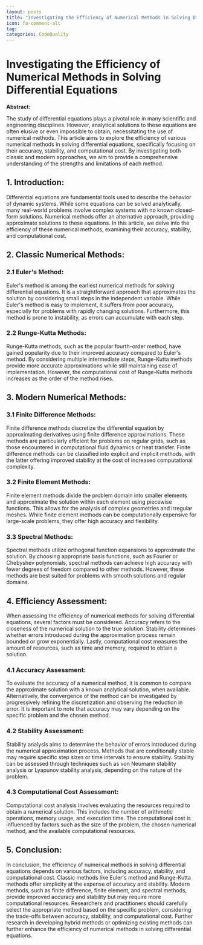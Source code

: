 ```yaml
---
layout: posts
title: "Investigating the Efficiency of Numerical Methods in Solving Differential Equations"
icon: fa-comment-alt
tag:      
categories: CodeQuality
---
```



# Investigating the Efficiency of Numerical Methods in Solving Differential Equations

**Abstract:**

The study of differential equations plays a pivotal role in many scientific and engineering disciplines. However, analytical solutions to these equations are often elusive or even impossible to obtain, necessitating the use of numerical methods. This article aims to explore the efficiency of various numerical methods in solving differential equations, specifically focusing on their accuracy, stability, and computational cost. By investigating both classic and modern approaches, we aim to provide a comprehensive understanding of the strengths and limitations of each method.

## 1. Introduction:

Differential equations are fundamental tools used to describe the behavior of dynamic systems. While some equations can be solved analytically, many real-world problems involve complex systems with no known closed-form solutions. Numerical methods offer an alternative approach, providing approximate solutions to these equations. In this article, we delve into the efficiency of these numerical methods, examining their accuracy, stability, and computational cost.

## 2. Classic Numerical Methods:

### 2.1 Euler's Method:

Euler's method is among the earliest numerical methods for solving differential equations. It is a straightforward approach that approximates the solution by considering small steps in the independent variable. While Euler's method is easy to implement, it suffers from poor accuracy, especially for problems with rapidly changing solutions. Furthermore, this method is prone to instability, as errors can accumulate with each step.

### 2.2 Runge-Kutta Methods:

Runge-Kutta methods, such as the popular fourth-order method, have gained popularity due to their improved accuracy compared to Euler's method. By considering multiple intermediate steps, Runge-Kutta methods provide more accurate approximations while still maintaining ease of implementation. However, the computational cost of Runge-Kutta methods increases as the order of the method rises.

## 3. Modern Numerical Methods:

### 3.1 Finite Difference Methods:

Finite difference methods discretize the differential equation by approximating derivatives using finite difference approximations. These methods are particularly efficient for problems on regular grids, such as those encountered in computational fluid dynamics or heat transfer. Finite difference methods can be classified into explicit and implicit methods, with the latter offering improved stability at the cost of increased computational complexity.

### 3.2 Finite Element Methods:

Finite element methods divide the problem domain into smaller elements and approximate the solution within each element using piecewise functions. This allows for the analysis of complex geometries and irregular meshes. While finite element methods can be computationally expensive for large-scale problems, they offer high accuracy and flexibility.

### 3.3 Spectral Methods:

Spectral methods utilize orthogonal function expansions to approximate the solution. By choosing appropriate basis functions, such as Fourier or Chebyshev polynomials, spectral methods can achieve high accuracy with fewer degrees of freedom compared to other methods. However, these methods are best suited for problems with smooth solutions and regular domains.

## 4. Efficiency Assessment:

When assessing the efficiency of numerical methods for solving differential equations, several factors must be considered. Accuracy refers to the closeness of the numerical solution to the true solution. Stability determines whether errors introduced during the approximation process remain bounded or grow exponentially. Lastly, computational cost measures the amount of resources, such as time and memory, required to obtain a solution.

### 4.1 Accuracy Assessment:

To evaluate the accuracy of a numerical method, it is common to compare the approximate solution with a known analytical solution, when available. Alternatively, the convergence of the method can be investigated by progressively refining the discretization and observing the reduction in error. It is important to note that accuracy may vary depending on the specific problem and the chosen method.

### 4.2 Stability Assessment:

Stability analysis aims to determine the behavior of errors introduced during the numerical approximation process. Methods that are conditionally stable may require specific step sizes or time intervals to ensure stability. Stability can be assessed through techniques such as von Neumann stability analysis or Lyapunov stability analysis, depending on the nature of the problem.

### 4.3 Computational Cost Assessment:

Computational cost analysis involves evaluating the resources required to obtain a numerical solution. This includes the number of arithmetic operations, memory usage, and execution time. The computational cost is influenced by factors such as the size of the problem, the chosen numerical method, and the available computational resources.

## 5. Conclusion:

In conclusion, the efficiency of numerical methods in solving differential equations depends on various factors, including accuracy, stability, and computational cost. Classic methods like Euler's method and Runge-Kutta methods offer simplicity at the expense of accuracy and stability. Modern methods, such as finite difference, finite element, and spectral methods, provide improved accuracy and stability but may require more computational resources. Researchers and practitioners should carefully select the appropriate method based on the specific problem, considering the trade-offs between accuracy, stability, and computational cost. Further research in developing hybrid methods or optimizing existing methods can further enhance the efficiency of numerical methods in solving differential equations.